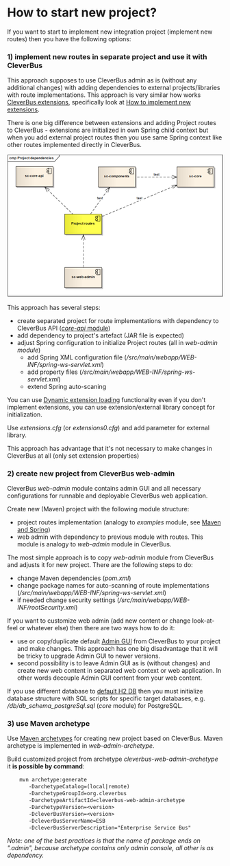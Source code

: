 # How to start new project?

If you want to start to implement new integration project (implement new routes) then you have the following options:

### 1) implement new routes in separate project and use it with CleverBus

This approach supposes to use CleverBus admin as is (without any additional changes) with adding dependencies to external projects/libraries with route implementations. This approach is very similar how works [CleverBus extensions](../../CleverBus-extensions), specifically look at [How to implement new extensions](../../CleverBus-extensions/How-to-implement-new-extensions).

There is one big difference between extensions and adding Project routes to CleverBus - extensions are initialized in own Spring child context but when you add external project routes then you use same Spring context like other routes implemented directly in CleverBus.

![ ](../../../attachments/524305/917555.png)

This approach has several steps:

-   create separated project for route implementations with dependency to CleverBus API ([*core-api* module](../../Architecture/Maven-and-Spring))
-   add dependency to project's artefact (JAR file is expected)
-   adjust Spring configuration to initialize Project routes (all in *web-admin module*)
    -   add Spring XML configuration file (*/src/main/webapp/WEB-INF/spring-ws-servlet.xml*)
    -   add property files (*/src/main/webapp/WEB-INF/spring-ws-servlet.xml*)
    -   extend Spring auto-scaning

You can use [Dynamic extension loading](../../CleverBus-extensions/Dynamic-extension-loading) functionality even if you don't implement extensions, you can use extension/external library concept for initialization.

Use *extensions.cfg* (or *extensions0.cfg*) and add parameter for external library.

This approach has advantage that it's not necessary to make changes in CleverBus at all (only set extension properties)

### 2) create new project from CleverBus web-admin

CleverBus *web-admin* module contains admin GUI and all necessary configurations for runnable and deployable CleverBus web application.

Create new (Maven) project with the following module structure:

-   project routes implementation (analogy to *examples* module, see [Maven and Spring](../../Architecture/Maven-and-Spring))
-   web admin with dependency to previous module with routes. This module is analogy to *web-admin* module in CleverBus. 

The most simple approach is to copy *web-admin* module from CleverBus and adjusts it for new project. There are the following steps to do:

-   change Maven dependencies (*pom.xml*)
-   change package names for auto-scanning of route implementations (*/src/main/webapp/WEB-INF/spring-ws-servlet.xml*)
-   if needed change security settings (*/src/main/webapp/WEB-INF/rootSecurity.xml*)

If you want to customize web admin (add new content or change look-at-feel or whatever else) then there are two ways how to do it:

-   use or copy/duplicate default [Admin GUI](../Admin-GUI) from CleverBus to your project and make changes. This approach has one big disadvantage that it will be tricky to upgrade Admin GUI to newer versions.
-   second possibility is to leave Admin GUI as is (without changes) and create new web content in separated web context or web application. In other words decouple Admin GUI content from your web content.

If you use different database to [default H2 DB](../../Running-CleverBus/H2-database) then you must initialize database structure with SQL scripts for specific target databases, e.g. */db/db\_schema\_postgreSql.sql* (*core* module) for PostgreSQL.

### 3) use Maven archetype

Use [Maven archetypes](http://maven.apache.org/guides/introduction/introduction-to-archetypes.html) for creating new project based on CleverBus. Maven archetype is implemented in *web-admin-archetype*.

Build customized project from archetype *cleverbus-web-admin-archetype* it **is possible by command**:

```
    mvn archetype:generate
       -DarchetypeCatalog=(local|remote)
       -DarchetypeGroupId=org.cleverbus
       -DarchetypeArtifactId=cleverbus-web-admin-archetype
       -DarchetypeVersion=<version>
       -DcleverBusVersion=<version>
       -DcleverBusServerName=ESB
       -DcleverBusServerDescription="Enterprise Service Bus"
```

*Note: one of the best practices is that the name of package ends on ".admin", because archetype contains only admin console, all other is as dependency.*


